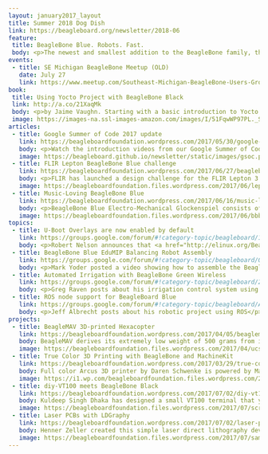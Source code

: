 ```yaml
---
layout: january2017_layout
title: Summer 2018 Dog Dish
link: https://beagleboard.org/newsletter/2018-06
feature:
 title: BeagleBone Blue. Robots. Fast.
 body: <p>The newest and smallest addition to the BeagleBone family, the <strong><a href="https://beagleboard.org/pocket">PocketBeagle</a></strong>, has been demonstrated by our own Jason Kridner in a <a href="https://www.arrow.com/en/research-and-events/videos/pocketbeagle-maker-fair">Maker Faire Reveal</a>. Implementing the new <a href="https://www.mouser.com/new/octavo-systems/octavo-systems-osd335-sip/">Octavo Systems OSD3358-SM</a> 21x21mm system-in-package with 512MB DDR3 integrated RAM, this pup gives you much bark for your buck. The PocketBeagle is a low cost, open-source development board for educational and professional purposes. Running Linux images customized specifically for BeagleBone and utilizing the web-based <a href="https://aws.amazon.com/cloud9/">Cloud9 IDE</a>, programmers of all skill levels have much to benefit from the extensive included <a href="https://beagleboard.org/Support/BoneScript">library</a> and comprehensive <a href="https://github.com/beagleboard/pocketbeagle/wiki">wiki</a>.</p><img src="http://beagleboard.org/static/images/PocketBeagle-size-compare-small.jpg" alt="Photo of Pocket Beagle."/><p>Additional information including <a href="https://github.com/beagleboard/pocketbeagle/blob/master/PocketBeagle_sch.pdf">schematics</a> and <a href="https://github.com/beagleboard/pocketbeagle/blob/master/PocketBeagle_BOM.csv">bill of materials</a> are available on <a href="https://github.com/beagleboard/pocketbeagle">GitHub</a>. The PocketBeagle is available from <a href="https://www.arrow.com/en/products/pocketbeagle/beagleboardorg">Arrow</a>, <a href="https://www.digikey.com/en/product-highlight/b/beagleboard/pocketbeagle-board?utm_source=online&utm_medium=vanity&utm_campaign=pocketbeagle">Digi-Key</a>, <a href="https://www.newark.com/beagleboard/bb-pocket/silicon-manufacturer-octave-systems/dp/45AC6372">Element14</a>, and <a href="https://www.mouser.com/new/beagleboardorg/pocketbeagle/">Mouser</a>. Additional components called <a href="https://github.com/beagleboard/pocketbeagle/wiki/Click-boards%E2%84%A2">Click Boards</a> give the PocketBeagle even more functionality, from GPS to lightning sensors. We're excited to provide yet another accessible resource to our community to realize their ideas and potential.</p><p><em><strong>—Christine Long</strong>, Executive Director</em></p>
events:
 - title: SE Michigan BeagleBone Meetup (OLD)
   date: July 27
   link: https://www.meetup.com/Southeast-Michigan-BeagleBone-Users-Group/
book:
 title: Using Yocto Project with BeagleBone Black
 link: http://a.co/21XaqMk
 body: <p>by Jaime Vaughn. Starting with a basic introduction to Yocto Project's build system, this book will take you through the setup and deployment steps for Yocto Project. You will develop an understanding of BitBake, learn how to create a basic recipe, and explore the different types of Yocto Project recipe elements.</p>
 image: https://images-na.ssl-images-amazon.com/images/I/51FqwWP97PL._SX258_BO1,204,203,200_.jpg
articles:
 - title: Google Summer of Code 2017 update 
   link: https://beagleboardfoundation.wordpress.com/2017/05/30/google-summer-of-code-project-videos/
   body: <p>Watch the introduction videos from our Google Summer of Code 2017 students</p>
   image: https://beagleboard.github.io/newsletter/static/images/gsoc.png
 - title: FLIR Lepton BeagleBone Blue challenge 
   link: https://beagleboardfoundation.wordpress.com/2017/06/27/beaglebone-blue-challenge-with-flir-lepton/
   body: <p>FLIR has launched a design challenge for the FLIR Lepton 3 thermal camera and BeagleBone Blue. Submit your project idea for the FLIR challenge by July 21st. The top 5 ideas will receive a BeagleBone Blue and FLIR Lepton 3</p>
   image: https://beagleboardfoundation.files.wordpress.com/2017/06/lepton.png?w=720
 - title: Music-Loving BeagleBone Blue
   link: https://beagleboardfoundation.wordpress.com/2017/06/16/music-loving-beaglebone/
   body: <p>BeagleBone Blue Electro-Mechanical Glockenspiel consists of eight servo motors each with a mallet stick attached to them.</p>
   image: https://beagleboardfoundation.files.wordpress.com/2017/06/bbblue-feat_bright-1.png
topics:
 - title: U-Boot Overlays are now enabled by default
   link: https://groups.google.com/forum/#!category-topic/beagleboard/1ahosuHBUTo
   body: <p>Robert Nelson announces that <a href="http://elinux.org/Beagleboard:BeagleBoneBlack_Debian#Debian_Image_Testing_Snapshots">Debian test images</a> now have <a href="http://elinux.org/Beagleboard:BeagleBoneBlack_Debian#U-Boot_Overlays">U-Boot Overlays</a> enabled by default</p>
 - title: BeagleBone Blue EduMIP Balancing Robot Assembly
   link: https://groups.google.com/forum/#!category-topic/beagleboard/OYq_5NDuN1I
   body: <p>Mark Yoder posted a video showing how to assemble the BeagleBone Blue EduMIP balancing robot.</p>
 - title: Automated Irrigation with BeagleBone Green Wireless
   link: https://groups.google.com/forum/#!category-topic/beagleboard/2hvY9uzh6hc
   body: <p>Greg Raven posts about his irrigation control system using HTML5, WebSockets, and Ecmascript 6</p>
 - title: ROS node support for BeagleBoard Blue
   link: https://groups.google.com/forum/#!category-topic/beagleboard/A551h74hbS0
   body: <p>Jeff Albrecht posts about his robotic project using ROS</p>
projects:
 - title: BeagleMAV 3D-printed Hexacopter
   link: https://beagleboardfoundation.wordpress.com/2017/04/05/beaglemav-3d-printed-hexacopter/
   body: BeagleMAV derives its extremely low weight of 500 grams from its unique monocoque structure that was designed iteratively with modal finite element analysis.
   image: https://beagleboardfoundation.files.wordpress.com/2017/04/ucsd_dronelab_platforms_beaglemav_1.jpg
 - title: True Color 3D Printing with BeagleBone and MachineKit
   link: https://beagleboardfoundation.wordpress.com/2017/03/29/true-color-3d-printing-with-beaglebone-and-machinekit/
   body: Full color Arcus 3D printer by Daren Schwenke is powered by MachineKit on a BeagleBone Black.
   image: https://i1.wp.com/beagleboardfoundation.files.wordpress.com/2017/03/colormixing.jpg?w=720
 - title: diy-VT100 meets BeagleBone Black
   link: https://beagleboardfoundation.wordpress.com/2017/07/02/diy-vt100-meets-beaglebone-black/
   body: Kuldeep Singh Dhaka has designed a small VT100 terminal that you can carry in your hands and connect to any hardware that provide serial interface.
   image: https://beagleboardfoundation.files.wordpress.com/2017/07/screenshot-from-2017-07-02-12-37-21.png?w=720
 - title: Laser PCBs with LDGraphy
   link: https://beagleboardfoundation.wordpress.com/2017/07/02/laser-pcbs-with-ldgraphy/
   body: Henner Zeller created this simple laser direct lithography device for PCB manufacturing.
   image: https://beagleboardfoundation.files.wordpress.com/2017/07/sample-case.jpg?w=720
---
```

